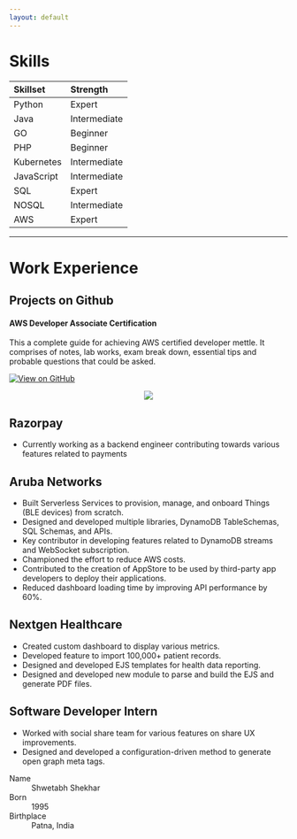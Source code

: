 ```yaml
---
layout: default
---
```


# Skills

| Skillset     | Strength          | 
|:-------------|:------------------|
| Python       | Expert            | 
| Java         | Intermediate      |
| GO           | Beginner          | 
| PHP          | Beginner          | 
| Kubernetes   | Intermediate      |
| JavaScript   | Intermediate      | 
| SQL          | Expert            | 
| NOSQL        | Intermediate      |
| AWS          | Expert            | 

* * *

# Work Experience

## Projects on Github
#### AWS Developer Associate Certification
This a complete guide for achieving AWS certified developer mettle. It comprises of notes, lab works, exam break down, essential tips and probable questions that could be asked.

[![View on GitHub](https://img.shields.io/badge/GitHub-View_on_GitHub-blue?logo=GitHub)](https://github.com/Shwetabh1/AWS_Certification)

<center><img src="https://github.com/Shwetabh1/AWS_Certification/blob/master/Images/aws_cert.png"/></center>

## Razorpay
* Currently working as a backend engineer contributing towards various features related to payments

## Aruba Networks
*   Built Serverless Services to provision, manage, and onboard Things (BLE devices) from scratch.
*   Designed and developed multiple libraries, DynamoDB TableSchemas, SQL Schemas, and APIs.
*   Key contributor in developing features related to DynamoDB streams and WebSocket subscription.
*   Championed the effort to reduce AWS costs.
*   Contributed to the creation of AppStore to be used by third-party app developers to deploy their applications.
*   Reduced dashboard loading time by improving API performance by 60%.

## Nextgen Healthcare
*  Created custom dashboard to display various metrics.
*  Developed feature to import 100,000+ patient records.
*  Designed and developed EJS templates for health data reporting.
*  Designed and developed new module to parse and build the EJS and generate PDF files.

## Software Developer Intern
*  Worked with social share team for various features on share UX improvements.
*  Designed and developed a configuration-driven method to
generate open graph meta tags.



<!-- ### And a nested list:

- level 1 item
  - level 2 item
  - level 2 item
    - level 3 item
    - level 3 item
- level 1 item
  - level 2 item
  - level 2 item
  - level 2 item
- level 1 item
  - level 2 item
  - level 2 item
- level 1 item -->

<!-- ### Small image

![Octocat](https://github.githubassets.com/images/icons/emoji/octocat.png)

### Large image

![Branching](https://guides.github.com/activities/hello-world/branching.png) -->

<dl>
<dt>Name</dt>
<dd>Shwetabh Shekhar</dd>
<dt>Born</dt>
<dd>1995</dd>
<dt>Birthplace</dt>
<dd>Patna, India</dd>
</dl>
